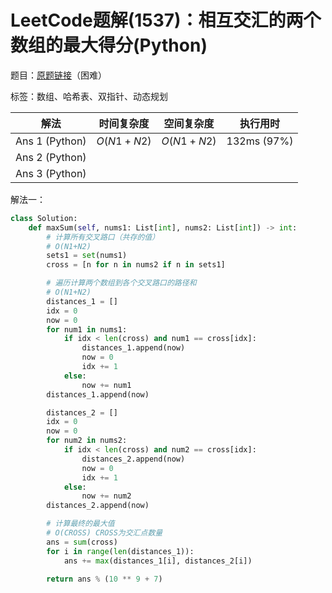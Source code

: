 # LeetCode题解(1537)：相互交汇的两个数组的最大得分(Python)

题目：[原题链接](https://leetcode-cn.com/problems/get-the-maximum-score/)（困难）

标签：数组、哈希表、双指针、动态规划

| 解法           | 时间复杂度 | 空间复杂度 | 执行用时    |
| -------------- | ---------- | ---------- | ----------- |
| Ans 1 (Python) | $O(N1+N2)$ | $O(N1+N2)$ | 132ms (97%) |
| Ans 2 (Python) |            |            |             |
| Ans 3 (Python) |            |            |             |

解法一：

```python
class Solution:
    def maxSum(self, nums1: List[int], nums2: List[int]) -> int:
        # 计算所有交叉路口（共存的值）
        # O(N1+N2)
        sets1 = set(nums1)
        cross = [n for n in nums2 if n in sets1]

        # 遍历计算两个数组到各个交叉路口的路径和
        # O(N1+N2)
        distances_1 = []
        idx = 0
        now = 0
        for num1 in nums1:
            if idx < len(cross) and num1 == cross[idx]:
                distances_1.append(now)
                now = 0
                idx += 1
            else:
                now += num1
        distances_1.append(now)

        distances_2 = []
        idx = 0
        now = 0
        for num2 in nums2:
            if idx < len(cross) and num2 == cross[idx]:
                distances_2.append(now)
                now = 0
                idx += 1
            else:
                now += num2
        distances_2.append(now)

        # 计算最终的最大值
        # O(CROSS) CROSS为交汇点数量
        ans = sum(cross)
        for i in range(len(distances_1)):
            ans += max(distances_1[i], distances_2[i])

        return ans % (10 ** 9 + 7)
```